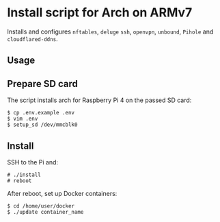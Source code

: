 # Install script for Arch on ARMv7

Installs and configures `nftables`, `deluge` `ssh`, `openvpn`, `unbound`, `Pihole` and `cloudflared-ddns`.

## Usage

## Prepare SD card

The script installs arch for Raspberry Pi 4 on the passed SD card:

```console
$ cp .env.example .env
$ vim .env
$ setup_sd /dev/mmcblk0
```

## Install

SSH to the Pi and:
```console
# ./install
# reboot
```

After reboot, set up Docker containers:
```console
$ cd /home/user/docker
$ ./update container_name
```
